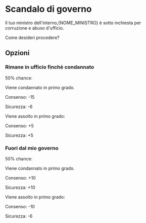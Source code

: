 # Scandalo di governo
Il tuo ministro dell'interno,{NOME_MINISTRO} è sotto inchiesta per corruzione e abuso d'ufficio.

Come desideri procedere?
## Opzioni

### Rimane in ufficio finchè condannato
50% chance:


Viene condannato in primo grado.

Consenso: -15

Sicurezza: -6


Viene assolto in primo grado:

Consenso: +5

Sicurezza: +5

### Fuori dal mio governo
50% chance:


Viene condannato in primo grado.

Consenso: +10

Sicurezza: +10


Viene assolto in primo grado:

Consenso: -10

Sicurezza: -6
